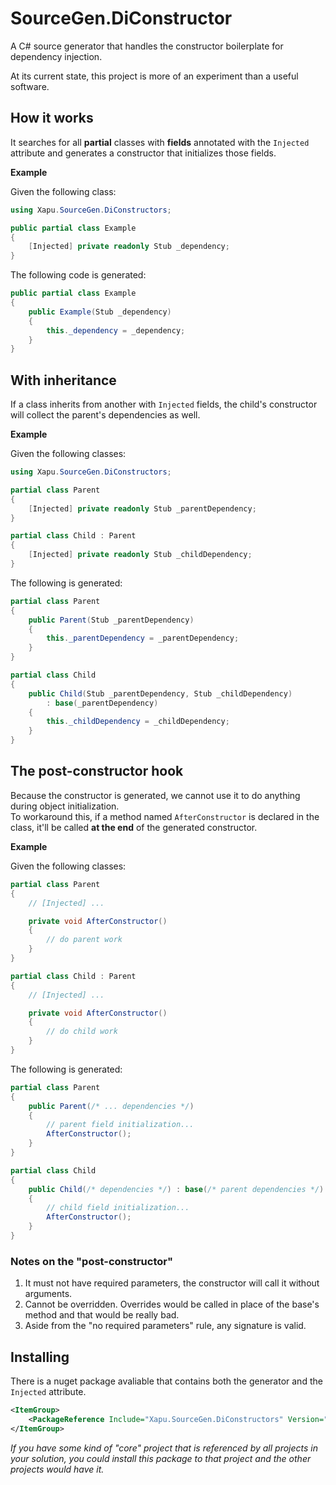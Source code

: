 # SourceGen.DiConstructor

A C# source generator that handles the constructor boilerplate for dependency injection.

At its current state, this project is more of an experiment than a useful software.


## How it works

It searches for all **partial** classes with **fields** annotated with the
`Injected` attribute and generates a constructor that initializes those fields.

**Example**

Given the following class:

```csharp
using Xapu.SourceGen.DiConstructors;

public partial class Example
{
    [Injected] private readonly Stub _dependency;
}
```

The following code is generated:

```csharp
public partial class Example
{
    public Example(Stub _dependency)
    {
        this._dependency = _dependency;
    }
}
```


## With inheritance

If a class inherits from another with `Injected` fields, the child's
constructor will collect the parent's dependencies as well.

**Example**

Given the following classes:

```csharp
using Xapu.SourceGen.DiConstructors;

partial class Parent
{
    [Injected] private readonly Stub _parentDependency;
}

partial class Child : Parent
{
    [Injected] private readonly Stub _childDependency;
}
```

The following is generated:

```csharp
partial class Parent
{
    public Parent(Stub _parentDependency)
    {
        this._parentDependency = _parentDependency;
    }
}

partial class Child
{
    public Child(Stub _parentDependency, Stub _childDependency)
        : base(_parentDependency)
    {
        this._childDependency = _childDependency;
    }
}
```


## The post-constructor hook

Because the constructor is generated, we cannot use it to do anything during object initialization.  
To workaround this, if a  method named `AfterConstructor` is declared in the class,
it'll be called **at the end** of the generated constructor.

**Example**

Given the following classes:

```csharp
partial class Parent
{
    // [Injected] ...

    private void AfterConstructor()
    {
        // do parent work
    }
}

partial class Child : Parent
{
    // [Injected] ...

    private void AfterConstructor()
    {
        // do child work
    }
}
```

The following is generated:

```csharp
partial class Parent
{
    public Parent(/* ... dependencies */)
    {
        // parent field initialization...
        AfterConstructor();
    }
}

partial class Child
{
    public Child(/* dependencies */) : base(/* parent dependencies */)
    {
        // child field initialization...
        AfterConstructor();
    }
}
```

### Notes on the "post-constructor"

1. It must not have required parameters, the constructor will call it without arguments.
1. Cannot be overridden. Overrides would be called in place of the base's method and that would be really bad.
1. Aside from the "no required parameters" rule, any signature is valid.


## Installing

There is a nuget package avaliable that contains both the generator and the `Injected` attribute.

```xml
<ItemGroup>
    <PackageReference Include="Xapu.SourceGen.DiConstructors" Version="x.x.x" />
</ItemGroup>
```

*If you have some kind of "core" project that is referenced by all projects in your solution,
you could install this package to that project and the other projects would have it.*